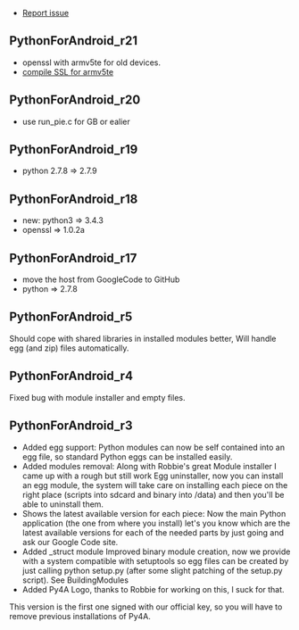 * [Report issue](../README.md#create_issue)

PythonForAndroid\_r21
---
* openssl with armv5te for old devices.
* [compile SSL for armv5te](http://stackoverflow.com/questions/16810110/how-to-build-openssl-to-generate-libcrypto-a-with-android-ndk-and-windows)

PythonForAndroid\_r20
---
* use run_pie.c for GB or ealier

PythonForAndroid\_r19
---
* python 2.7.8 => 2.7.9

PythonForAndroid\_r18
---
* new: python3 => 3.4.3
* openssl => 1.0.2a

PythonForAndroid\_r17
---
* move the host from GoogleCode to GitHub
* python => 2.7.8

PythonForAndroid\_r5
---
Should cope with shared libraries in installed modules better,
Will handle egg (and zip) files automatically. 

PythonForAndroid\_r4
---
Fixed bug with module installer and empty files. 

PythonForAndroid\_r3
---
* Added egg support: Python modules can now be self contained into an egg file, so standard Python eggs can be installed easily.
* Added modules removal: Along with Robbie's great Module installer I came up with a rough but
  still work Egg uninstaller, now you can install an egg module, the system will take care on
  installing each piece on the right place (scripts into sdcard and binary into /data) and then
  you'll be able to uninstall them.
* Shows the latest available version for each piece: Now the main Python application (the one
  from where you install) let's you know which are the latest available versions for each of the
  needed parts by just going and ask our Google Code site.
* Added \_struct module
  Improved binary module creation, now we provide with a system compatible with setuptools so
  egg files can be created by just calling python setup.py (after some slight patching of the
  setup.py script). See BuildingModules
* Added Py4A Logo, thanks to Robbie for working on this, I suck for that.

This version is the first one signed with our official key, so you will have to remove previous
installations of Py4A.

<!---
 vi: ft=markdown
 -->
